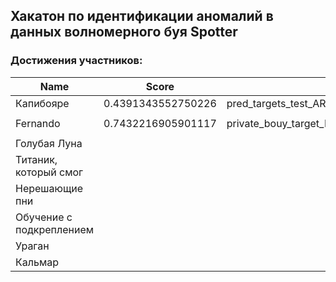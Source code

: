 ## Хакатон по идентификации аномалий в данных волномерного буя Spotter

### Достижения участников:



| Name | Score | file |
| ---- | ----- | ---- |
| Капибояре | 0.4391343552750226 | pred_targets_test_AR_LR.pkl |
|  |  |  |
| Fernando | 0.7432216905901117 | private_bouy_target_Fernando(rev1_featureEng+lightgbm).csv |
|  |  |  |
| Голубая Луна |  |  |
| Титаник, который смог |       |       |
| Нерешающие пни |  |  |
| Обучение с подкреплением |  |  |
| Ураган |  |  |
| Кальмар |  |  |
